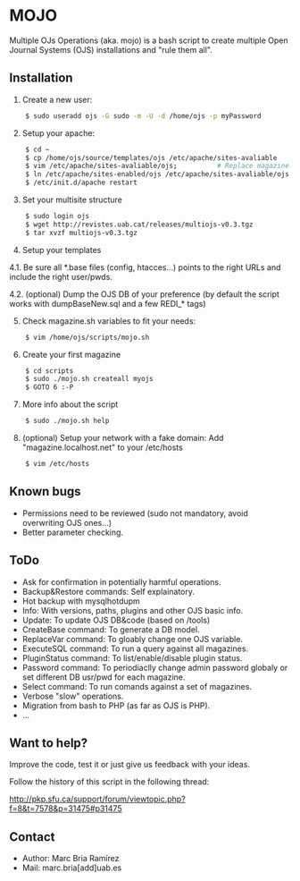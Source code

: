 MOJO
====

Multiple OJs Operations (aka. mojo) is a bash script to create multiple Open Journal Systems (OJS) 
installations and "rule them all".


Installation
------------

1. Create a new user:  
```bash
    $ sudo useradd ojs -G sudo -m -U -d /home/ojs -p myPassword
```

2. Setup your apache:
```bash
    $ cd ~
    $ cp /home/ojs/source/templates/ojs /etc/apache/sites-avaliable
    $ vim /etc/apache/sites-avaliable/ojs;          # Replace magazine.localhost.net with your domain or GOTO 8.
    $ ln /etc/apache/sites-enabled/ojs /etc/apache/sites-avaliable/ojs
    $ /etc/init.d/apache restart  
```

3. Set your multisite structure
```bash
    $ sudo login ojs
    $ wget http://revistes.uab.cat/releases/multiojs-v0.3.tgz
    $ tar xvzf multiojs-v0.3.tgz
```

4. Setup your templates

 4.1. Be sure all *.base files (config, htacces...) points to the right URLs and include the right user/pwds.

 4.2. (optional) Dump the OJS DB of your preference (by default the script works with dumpBaseNew.sql and a few REDI_* tags)

5. Check magazine.sh variables to fit your needs:
```bash
    $ vim /home/ojs/scripts/mojo.sh
```

6. Create your first magazine
```bash
    $ cd scripts
    $ sudo ./mojo.sh createall myojs
    $ GOTO 6 :-P
```

7. More info about the script
```bash
    $ sudo ./mojo.sh help
```

8. (optional) Setup your network with a fake domain: Add "magazine.localhost.net" to your /etc/hosts
```bash
    $ vim /etc/hosts
```

Known bugs
----------

- Permissions need to be reviewed (sudo not mandatory, avoid overwriting OJS ones...)
- Better parameter checking.

ToDo
----

- Ask for confirmation in potentially harmful operations.
- Backup&Restore commands: Self explainatory.
- Hot backup with mysqlhotdupm
- Info: With versions, paths, plugins and other OJS basic info.
- Update: To update OJS DB&code (based on /tools)
- CreateBase command: To generate a DB model.
- ReplaceVar command: To gloably change one OJS variable.
- ExecuteSQL command: To run a query against all magazines.
- PluginStatus command: To list/enable/disable plugin status.
- Password command: To periodiaclly change admin password globaly or set different DB usr/pwd for each magazine.
- Select command: To run comands against a set of magazines.
- Verbose "slow" operations.
- Migration from bash to PHP (as far as OJS is PHP).
- ...

Want to help?
-------------

Improve the code, test it or just give us feedback with your ideas.

Follow the history of this script in the following thread:

http://pkp.sfu.ca/support/forum/viewtopic.php?f=8&t=7578&p=31475#p31475

Contact
-------

- Author: Marc Bria Ramírez
- Mail: marc.bria[add]uab.es